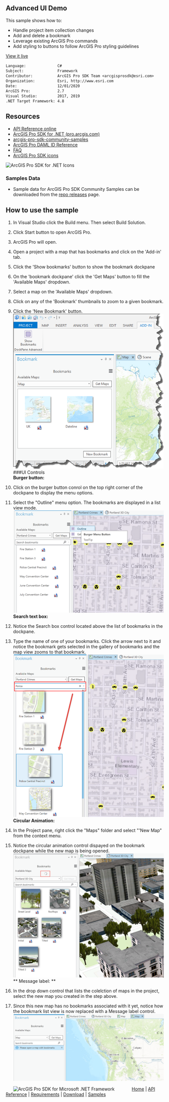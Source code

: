 ## Advanced UI Demo

<!-- TODO: Write a brief abstract explaining this sample -->
This sample shows how to:    
* Handle project item collection changes  
* Add and delete a bookmark  
* Leverage existing ArcGIS Pro commands  
* Add styling to buttons to follow ArcGIS Pro styling guidelines  
  


<a href="http://pro.arcgis.com/en/pro-app/sdk/" target="_blank">View it live</a>

<!-- TODO: Fill this section below with metadata about this sample-->
```
Language:              C#
Subject:               Framework
Contributor:           ArcGIS Pro SDK Team <arcgisprosdk@esri.com>
Organization:          Esri, http://www.esri.com
Date:                  12/01/2020
ArcGIS Pro:            2.7
Visual Studio:         2017, 2019
.NET Target Framework: 4.8
```

## Resources

* [API Reference online](https://pro.arcgis.com/en/pro-app/sdk/api-reference)
* <a href="https://pro.arcgis.com/en/pro-app/sdk/" target="_blank">ArcGIS Pro SDK for .NET (pro.arcgis.com)</a>
* [arcgis-pro-sdk-community-samples](https://github.com/Esri/arcgis-pro-sdk-community-samples)
* [ArcGIS Pro DAML ID Reference](https://github.com/Esri/arcgis-pro-sdk/wiki/ArcGIS-Pro-DAML-ID-Reference)
* [FAQ](https://github.com/Esri/arcgis-pro-sdk/wiki/FAQ)
* [ArcGIS Pro SDK icons](https://github.com/Esri/arcgis-pro-sdk/releases/tag/2.4.0.19948)

![ArcGIS Pro SDK for .NET Icons](https://Esri.github.io/arcgis-pro-sdk/images/Home/Image-of-icons.png  "ArcGIS Pro SDK Icons")

### Samples Data

* Sample data for ArcGIS Pro SDK Community Samples can be downloaded from the [repo releases](https://github.com/Esri/arcgis-pro-sdk-community-samples/releases) page.  

## How to use the sample
<!-- TODO: Explain how this sample can be used. To use images in this section, create the image file in your sample project's screenshots folder. Use relative url to link to this image using this syntax: ![My sample Image](FacePage/SampleImage.png) -->
1. In Visual Studio click the Build menu. Then select Build Solution.  
1. Click Start button to open ArcGIS Pro.  
1. ArcGIS Pro will open.   
1. Open a project with a map that has bookmarks and click on the 'Add-in' tab.  
1. Click the 'Show bookmarks' button to show the bookmark dockpane  
1. On the 'bookmark dockpane' click the 'Get Maps' button to fill the 'Available Maps' dropdown.  
1. Select a map on the 'Available Maps' dropdown.  
1. Click on any of the 'Bookmark' thumbnails to zoom to a given bookmark.  
1. Click the 'New Bookmark' button.  
![UI](Screenshots/Screen.png)  
###UI Controls  
**Burger button:**  
  
1. Click on the burger button conrol on the top right corner of the dockpane to display the menu options.  
1. Select the "Outline" menu option.  The bookmarks are displayed in a list view mode.  
![UI](Screenshots/burger-button.png)  
**Search text box:**  
  
1. Notice the Search box control located above the list of bookmarks in the dockpane.  
1. Type the name of one of your bookmarks. Click the arrow next to it and notice the bookmark gets selected in the gallery of bookmarks and the map view zooms to that bookmark.  
![UI](Screenshots/search-Text.png)     
 **Circular Animation:**  
  
 1. In the Project pane, right click the "Maps" folder and select "'New Map" from the context menu.  
 2. Notice the circular animation control dispayed on the bookmark dockpane while the new map is being opened.  
 ![UI](Screenshots/circular-animation.png)  
 ** Message label: **  
  
 1. In the drop down control that lists the colelction of maps in the project, select the new map you created in the step above.  
 2. Since this new map has no bookmarks associated with it yet, notice how the bookmark list view is now replaced with a Message label control.  
 ![UI](Screenshots/message-label.png)  
  


<!-- End -->

&nbsp;&nbsp;&nbsp;&nbsp;&nbsp;&nbsp;<img src="https://esri.github.io/arcgis-pro-sdk/images/ArcGISPro.png"  alt="ArcGIS Pro SDK for Microsoft .NET Framework" height = "20" width = "20" align="top"  >
&nbsp;&nbsp;&nbsp;&nbsp;&nbsp;&nbsp;&nbsp;&nbsp;&nbsp;&nbsp;&nbsp;&nbsp;
[Home](https://github.com/Esri/arcgis-pro-sdk/wiki) | <a href="https://pro.arcgis.com/en/pro-app/sdk/api-reference" target="_blank">API Reference</a> | [Requirements](https://github.com/Esri/arcgis-pro-sdk/wiki#requirements) | [Download](https://github.com/Esri/arcgis-pro-sdk/wiki#installing-arcgis-pro-sdk-for-net) | <a href="https://github.com/esri/arcgis-pro-sdk-community-samples" target="_blank">Samples</a>
